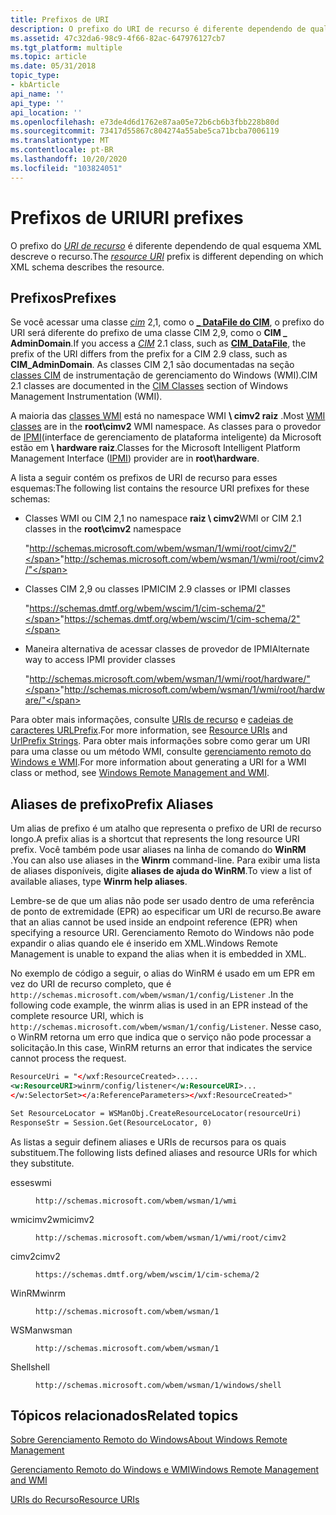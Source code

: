 ```yaml
---
title: Prefixos de URI
description: O prefixo do URI de recurso é diferente dependendo de qual esquema XML descreve o recurso.
ms.assetid: 47c32da6-98c9-4f66-82ac-647976127cb7
ms.tgt_platform: multiple
ms.topic: article
ms.date: 05/31/2018
topic_type:
- kbArticle
api_name: ''
api_type: ''
api_location: ''
ms.openlocfilehash: e73de4d6d1762e87aa05e72b6cb6b3fbb228b80d
ms.sourcegitcommit: 73417d55867c804274a55abe5ca71bcba7006119
ms.translationtype: MT
ms.contentlocale: pt-BR
ms.lasthandoff: 10/20/2020
ms.locfileid: "103824051"
---
```

# <a name="uri-prefixes"></a><span data-ttu-id="944a8-103">Prefixos de URI</span><span class="sxs-lookup"><span data-stu-id="944a8-103">URI prefixes</span></span>

<span data-ttu-id="944a8-104">O prefixo do [*URI de recurso*](windows-remote-management-glossary.md) é diferente dependendo de qual esquema XML descreve o recurso.</span><span class="sxs-lookup"><span data-stu-id="944a8-104">The [*resource URI*](windows-remote-management-glossary.md) prefix is different depending on which XML schema describes the resource.</span></span>

## <a name="prefixes"></a><span data-ttu-id="944a8-105">Prefixos</span><span class="sxs-lookup"><span data-stu-id="944a8-105">Prefixes</span></span>

<span data-ttu-id="944a8-106">Se você acessar uma classe [*cim*](windows-remote-management-glossary.md) 2,1, como o [**\_ DataFile do CIM**](/windows/desktop/CIMWin32Prov/cim-datafile), o prefixo do URI será diferente do prefixo de uma classe CIM 2,9, como o **CIM \_ AdminDomain**.</span><span class="sxs-lookup"><span data-stu-id="944a8-106">If you access a [*CIM*](windows-remote-management-glossary.md) 2.1 class, such as [**CIM\_DataFile**](/windows/desktop/CIMWin32Prov/cim-datafile), the prefix of the URI differs from the prefix for a CIM 2.9 class, such as **CIM\_AdminDomain**.</span></span> <span data-ttu-id="944a8-107">As classes CIM 2,1 são documentadas na seção [classes CIM](/windows/desktop/WmiSdk/cimclas) de instrumentação de gerenciamento do Windows (WMI).</span><span class="sxs-lookup"><span data-stu-id="944a8-107">CIM 2.1 classes are documented in the [CIM Classes](/windows/desktop/WmiSdk/cimclas) section of Windows Management Instrumentation (WMI).</span></span>

<span data-ttu-id="944a8-108">A maioria das [classes WMI](/windows/desktop/WmiSdk/wmi-classes) está no namespace WMI **\\ cimv2 raiz** .</span><span class="sxs-lookup"><span data-stu-id="944a8-108">Most [WMI classes](/windows/desktop/WmiSdk/wmi-classes) are in the **root\\cimv2** WMI namespace.</span></span> <span data-ttu-id="944a8-109">As classes para o provedor de [IPMI](/previous-versions/windows/desktop/ipmiprv/ipmi-provider)(interface de gerenciamento de plataforma inteligente) da Microsoft estão em **\\ hardware raiz**.</span><span class="sxs-lookup"><span data-stu-id="944a8-109">Classes for the Microsoft Intelligent Platform Management Interface ([IPMI](/previous-versions/windows/desktop/ipmiprv/ipmi-provider)) provider are in **root\\hardware**.</span></span>

<span data-ttu-id="944a8-110">A lista a seguir contém os prefixos de URI de recurso para esses esquemas:</span><span class="sxs-lookup"><span data-stu-id="944a8-110">The following list contains the resource URI prefixes for these schemas:</span></span>

-   <span data-ttu-id="944a8-111">Classes WMI ou CIM 2,1 no namespace **raiz \\ cimv2**</span><span class="sxs-lookup"><span data-stu-id="944a8-111">WMI or CIM 2.1 classes in the **root\\cimv2** namespace</span></span>

    <span data-ttu-id="944a8-112">"http://schemas.microsoft.com/wbem/wsman/1/wmi/root/cimv2/"</span><span class="sxs-lookup"><span data-stu-id="944a8-112">"http://schemas.microsoft.com/wbem/wsman/1/wmi/root/cimv2/"</span></span>

-   <span data-ttu-id="944a8-113">Classes CIM 2,9 ou classes IPMI</span><span class="sxs-lookup"><span data-stu-id="944a8-113">CIM 2.9 classes or IPMI classes</span></span>

    <span data-ttu-id="944a8-114">"https://schemas.dmtf.org/wbem/wscim/1/cim-schema/2"</span><span class="sxs-lookup"><span data-stu-id="944a8-114">"https://schemas.dmtf.org/wbem/wscim/1/cim-schema/2"</span></span>

-   <span data-ttu-id="944a8-115">Maneira alternativa de acessar classes de provedor de IPMI</span><span class="sxs-lookup"><span data-stu-id="944a8-115">Alternate way to access IPMI provider classes</span></span>

    <span data-ttu-id="944a8-116">"http://schemas.microsoft.com/wbem/wsman/1/wmi/root/hardware/"</span><span class="sxs-lookup"><span data-stu-id="944a8-116">"http://schemas.microsoft.com/wbem/wsman/1/wmi/root/hardware/"</span></span>

<span data-ttu-id="944a8-117">Para obter mais informações, consulte [URIs de recurso](resource-uris.md) e [cadeias de caracteres URLPrefix](/windows/desktop/Http/urlprefix-strings).</span><span class="sxs-lookup"><span data-stu-id="944a8-117">For more information, see [Resource URIs](resource-uris.md) and [UrlPrefix Strings](/windows/desktop/Http/urlprefix-strings).</span></span> <span data-ttu-id="944a8-118">Para obter mais informações sobre como gerar um URI para uma classe ou um método WMI, consulte [gerenciamento remoto do Windows e WMI](windows-remote-management-and-wmi.md).</span><span class="sxs-lookup"><span data-stu-id="944a8-118">For more information about generating a URI for a WMI class or method, see [Windows Remote Management and WMI](windows-remote-management-and-wmi.md).</span></span>

## <a name="prefix-aliases"></a><span data-ttu-id="944a8-119">Aliases de prefixo</span><span class="sxs-lookup"><span data-stu-id="944a8-119">Prefix Aliases</span></span>

<span data-ttu-id="944a8-120">Um alias de prefixo é um atalho que representa o prefixo de URI de recurso longo.</span><span class="sxs-lookup"><span data-stu-id="944a8-120">A prefix alias is a shortcut that represents the long resource URI prefix.</span></span> <span data-ttu-id="944a8-121">Você também pode usar aliases na linha de comando do **WinRM** .</span><span class="sxs-lookup"><span data-stu-id="944a8-121">You can also use aliases in the **Winrm** command-line.</span></span> <span data-ttu-id="944a8-122">Para exibir uma lista de aliases disponíveis, digite **aliases de ajuda do WinRM**.</span><span class="sxs-lookup"><span data-stu-id="944a8-122">To view a list of available aliases, type **Winrm help aliases**.</span></span>

<span data-ttu-id="944a8-123">Lembre-se de que um alias não pode ser usado dentro de uma referência de ponto de extremidade (EPR) ao especificar um URI de recurso.</span><span class="sxs-lookup"><span data-stu-id="944a8-123">Be aware that an alias cannot be used inside an endpoint reference (EPR) when specifying a resource URI.</span></span> <span data-ttu-id="944a8-124">Gerenciamento Remoto do Windows não pode expandir o alias quando ele é inserido em XML.</span><span class="sxs-lookup"><span data-stu-id="944a8-124">Windows Remote Management is unable to expand the alias when it is embedded in XML.</span></span>

<span data-ttu-id="944a8-125">No exemplo de código a seguir, o alias do WinRM é usado em um EPR em vez do URI de recurso completo, que é `http://schemas.microsoft.com/wbem/wsman/1/config/Listener` .</span><span class="sxs-lookup"><span data-stu-id="944a8-125">In the following code example, the winrm alias is used in an EPR instead of the complete resource URI, which is `http://schemas.microsoft.com/wbem/wsman/1/config/Listener`.</span></span> <span data-ttu-id="944a8-126">Nesse caso, o WinRM retorna um erro que indica que o serviço não pode processar a solicitação.</span><span class="sxs-lookup"><span data-stu-id="944a8-126">In this case, WinRM returns an error that indicates the service cannot process the request.</span></span>


```XML
ResourceUri = "</wxf:ResourceCreated>.....
<w:ResourceURI>winrm/config/listener</w:ResourceURI>...
</w:SelectorSet></a:ReferenceParameters></wxf:ResourceCreated>"

Set ResourceLocator = WSManObj.CreateResourceLocator(resourceUri)
ResponseStr = Session.Get(ResourceLocator, 0)
```



<span data-ttu-id="944a8-127">As listas a seguir definem aliases e URIs de recursos para os quais substituem.</span><span class="sxs-lookup"><span data-stu-id="944a8-127">The following lists defined aliases and resource URIs for which they substitute.</span></span>

<dl> <dt>

<span data-ttu-id="944a8-128"><span id="wmi"></span><span id="WMI"></span>esses</span><span class="sxs-lookup"><span data-stu-id="944a8-128"><span id="wmi"></span><span id="WMI"></span>wmi</span></span>
</dt> <dd>

`http://schemas.microsoft.com/wbem/wsman/1/wmi`

</dd> <dt>

<span data-ttu-id="944a8-129"><span id="wmicimv2"></span><span id="WMICIMV2"></span>wmicimv2</span><span class="sxs-lookup"><span data-stu-id="944a8-129"><span id="wmicimv2"></span><span id="WMICIMV2"></span>wmicimv2</span></span>
</dt> <dd>

`http://schemas.microsoft.com/wbem/wsman/1/wmi/root/cimv2`

</dd> <dt>

<span data-ttu-id="944a8-130"><span id="cimv2"></span><span id="CIMV2"></span>cimv2</span><span class="sxs-lookup"><span data-stu-id="944a8-130"><span id="cimv2"></span><span id="CIMV2"></span>cimv2</span></span>
</dt> <dd>

`https://schemas.dmtf.org/wbem/wscim/1/cim-schema/2`

</dd> <dt>

<span data-ttu-id="944a8-131"><span id="winrm"></span><span id="WINRM"></span>WinRM</span><span class="sxs-lookup"><span data-stu-id="944a8-131"><span id="winrm"></span><span id="WINRM"></span>winrm</span></span>
</dt> <dd>

`http://schemas.microsoft.com/wbem/wsman/1`

</dd> <dt>

<span data-ttu-id="944a8-132"><span id="wsman"></span><span id="WSMAN"></span>WSMan</span><span class="sxs-lookup"><span data-stu-id="944a8-132"><span id="wsman"></span><span id="WSMAN"></span>wsman</span></span>
</dt> <dd>

`http://schemas.microsoft.com/wbem/wsman/1`

</dd> <dt>

<span data-ttu-id="944a8-133"><span id="shell"></span><span id="SHELL"></span>Shell</span><span class="sxs-lookup"><span data-stu-id="944a8-133"><span id="shell"></span><span id="SHELL"></span>shell</span></span>
</dt> <dd>

`http://schemas.microsoft.com/wbem/wsman/1/windows/shell`

</dd> </dl>

## <a name="related-topics"></a><span data-ttu-id="944a8-134">Tópicos relacionados</span><span class="sxs-lookup"><span data-stu-id="944a8-134">Related topics</span></span>

<dl> <dt>

[<span data-ttu-id="944a8-135">Sobre Gerenciamento Remoto do Windows</span><span class="sxs-lookup"><span data-stu-id="944a8-135">About Windows Remote Management</span></span>](about-windows-remote-management.md)
</dt> <dt>

[<span data-ttu-id="944a8-136">Gerenciamento Remoto do Windows e WMI</span><span class="sxs-lookup"><span data-stu-id="944a8-136">Windows Remote Management and WMI</span></span>](windows-remote-management-and-wmi.md)
</dt> <dt>

[<span data-ttu-id="944a8-137">URIs do Recurso</span><span class="sxs-lookup"><span data-stu-id="944a8-137">Resource URIs</span></span>](resource-uris.md)
</dt> </dl>
